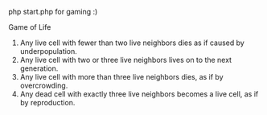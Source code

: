 php start.php for gaming :)

Game of Life

1. Any live cell with fewer than two live neighbors dies as if caused by underpopulation.
2. Any live cell with two or three live neighbors lives on to the next generation.
3. Any live cell with more than three live neighbors dies, as if by overcrowding.
4. Any dead cell with exactly three live neighbors becomes a live cell, as if by reproduction.
